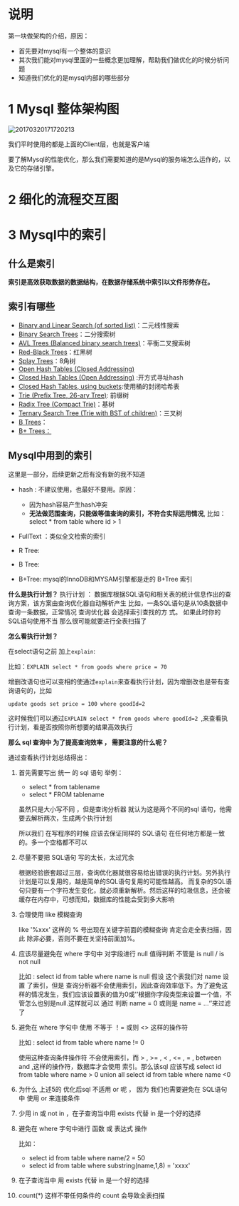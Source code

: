 # 说明

第一块做架构的介绍，原因：

* 首先要对mysql有一个整体的意识
* 其次我们能对mysql里面的一些概念更加理解，帮助我们做优化的时候分析问题
* 知道我们优化的是mysql内部的哪些部分

# 1 Mysql 整体架构图

![20170320171720213](E:\文档\study-note\study-note.assets/20170320171720213.png)

我们平时使用的都是上面的Client层，也就是客户端

要了解Mysql的性能优化，那么我们需要知道的是Mysql的服务端怎么运作的，以及它的存储引擎。

# 2 细化的流程交互图

# 3 Mysql中的索引

## 什么是索引

**索引是高效获取数据的数据结构，在数据存储系统中索引以文件形势存在。**

## 索引有哪些

- [Binary and Linear Search (of sorted list)](https://www.cs.usfca.edu/~galles/visualization/Search.html)：二元线性搜索
- [Binary Search Trees](https://www.cs.usfca.edu/~galles/visualization/BST.html)：二分搜索树
- [AVL Trees (Balanced binary search trees)](https://www.cs.usfca.edu/~galles/visualization/AVLtree.html)：平衡二叉搜索树
- [Red-Black Trees](https://www.cs.usfca.edu/~galles/visualization/RedBlack.html)：红黑树
- [Splay Trees](https://www.cs.usfca.edu/~galles/visualization/SplayTree.html)：8角树
- [Open Hash Tables (Closed Addressing)](https://www.cs.usfca.edu/~galles/visualization/OpenHash.html)
- [Closed Hash Tables (Open Addressing)](https://www.cs.usfca.edu/~galles/visualization/ClosedHash.html) :开方式寻址hash
- [Closed Hash Tables, using buckets](https://www.cs.usfca.edu/~galles/visualization/ClosedHashBucket.html):使用桶的封闭哈希表
- [Trie (Prefix Tree, 26-ary Tree)](https://www.cs.usfca.edu/~galles/visualization/Trie.html): 前缀树
- [Radix Tree (Compact Trie)](https://www.cs.usfca.edu/~galles/visualization/RadixTree.html)：基树
- [Ternary Search Tree (Trie with BST of children)](https://www.cs.usfca.edu/~galles/visualization/TST.html)：三叉树
- [B Trees](https://www.cs.usfca.edu/~galles/visualization/BTree.html)：
- [B+ Trees：](https://www.cs.usfca.edu/~galles/visualization/BPlusTree.html)

## Mysql中用到的索引

这里是一部分，后续更新之后有没有新的我不知道

* hash :  不建议使用，也最好不要用。原因：
  * 因为hash容易产生hash冲突
  * **无法做范围查询，只能做等值查询的索引，不符合实际运用情况**, 比如：select * from table where id > 1

* FullText ：类似全文检索的索引

* R Tree:

* B Tree:

* B+Tree: mysql的InnoDB和MYSAM引擎都是走的 B+Tree 索引

  

**什么是执行计划？**
执行计划 ： 数据库根据SQL语句和相关表的统计信息作出的查询方案，该方案由查询优化器自动解析产生
比如，一条SQL语句是从10条数据中查询一条数据，正常情况 查询优化器 会选择索引查找的方
式。  如果此时你的SQL语句使用不当 那么很可能就要进行全表扫描了

**怎么看执行计划？**

在select语句之前 加上`explain`:

比如：`EXPLAIN select * from goods where price = 70`

增删改语句也可以变相的使通过`explain`来查看执行计划，因为增删改也是带有查询语句的，比如

`update goods set price = 100 where goodId=2 `

这时候我们可以通过`EXPLAIN select * from goods where goodId=2 `,来查看执行计划，看是否按照你所想要的结果高效执行

**那么 sql 查询中 为了提高查询效率 ， 需要注意的什么呢？**

通过查看执行计划总结得出：

1. 首先需要写出 统一 的 sql 语句 举例：
    * select * from tablename
    * select * FROM tablename

    虽然只是大小写不同 ，但是查询分析器 就认为这是两个不同的sql 语句，他需要去解析两次，生成两个执行计划

    所以我们 在写程序的时候 应该去保证同样的 SQL语句 在任何地方都是一致的。多一个空格都不可以

2. 尽量不要把 SQL语句 写的太长，太过冗余

     根据经验嵌套超过三层，查询优化器就很容易给出错误的执行计划。另外执行计划是可以复用的，越是简单的SQL语句复用的可能性越高。 而复杂的SQL语句只要有一个字符发生变化，就必须重新解析。然后这样的垃圾信息，还会被缓存在内存中，可想而知，数据库的性能会受到多大影响

3. 合理使用 like 模糊查询

     like '%xxx' 这样的 % 号出现在关键字前面的模糊查询 肯定会走全表扫描，因此 除非必要，否则不要在关坚持前面加%。

4. 应该尽量避免在 where 字句中 对字段进行 null 值得判断 不管是 is null / is not null

   比如 : select id from table where name is null     假设 这个表我们对 name 设置
   了索引，但是 查询分析器不会使用索引，因此查询效率低下。为了避免这样的情况发生，我们应该设置表的值为0或'’根据你字段类型来设置一个值，不管怎么也别是null.这样就可以 通过 判断 name = 0 或则是 name = ...‘’来过滤了

5. 避免在 where 字句中 使用 不等于 ！= 或则 <> 这样的操作符

     比如 : select id from table where name != 0

     使用这种查询条件操作符 不会使用索引，而 > , >= , < , <= , = , between and ,这样的操作符，数据库才会使用
     索引。那么该sql 应该写成 select id from table where name > 0 union all select id from table where name <0

6. 为什么 上述5的 优化后sql 不适用 or 呢 ， 因为 我们也需要避免在 SQL语句中 使用 or 来连接条件

7. 少用 in 或 not in  ，在子查询当中用 exists 代替 in 是一个好的选择

8. 避免在 where 字句中进行 函数 或 表达式 操作

    比如：

    * select id from table where name/2 = 50
    * select id from table where substring(name,1,8) = 'xxxx'

9. 在子查询当中 用 exists 代替 in 是一个好的选择

10. count(*) 这样不带任何条件的 count 会导致全表扫描

    
